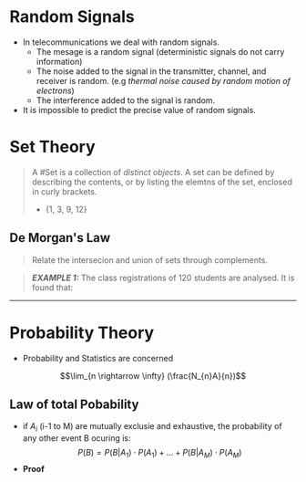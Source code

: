 
# Random Signals

- In telecommunications we deal with random signals.
	- The mesage is a random signal (deterministic signals do not carry information)
	- The noise added to the signal in the transmitter, channel, and receiver is random. (e.g _thermal noise caused by random motion of electrons_)
	- The interference added to the signal is random.
- It is impossible to predict the precise value of random signals.

# Set Theory

> A #Set is a collection of _distinct objects_.
> A set can be defined by describing the contents, or by listing the elemtns of the set, enclosed in curly brackets.
> 	- {1, 3, 9, 12}


## De Morgan's Law

> Relate the intersecion and union of sets through complements.

> __*EXAMPLE 1:*__
> The class registrations of 120 students are analysed. It is found that:


--- 

# Probability Theory

- Probability and Statistics are concerned 

$$\lim_{n \rightarrow \infty} (\frac{N_{n}A}{n})$$



## Law of total Pobability
- if $A_{i}$ (i-1 to M) are mutually exclusie and exhaustive, the probability of any other event B ocuring is:
$$P(B) = P(B|A_{1})\cdot P(A_{1})+...+P(B|A_{M})\cdot P(A_{M})$$
- __Proof__